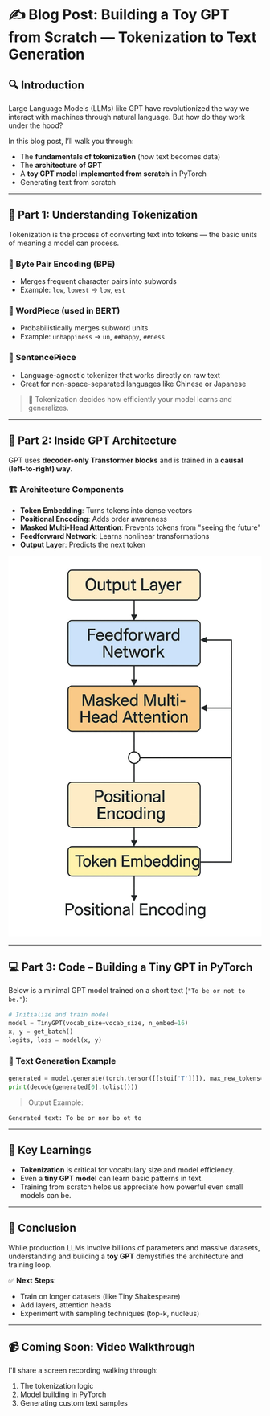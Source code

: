 
# ✍️ Blog Post: Building a Toy GPT from Scratch — Tokenization to Text Generation

## 🔍 Introduction

Large Language Models (LLMs) like GPT have revolutionized the way we interact with machines through natural language. But how do they work under the hood?

In this blog post, I’ll walk you through:
- The **fundamentals of tokenization** (how text becomes data)
- The **architecture of GPT**
- A **toy GPT model implemented from scratch** in PyTorch
- Generating text from scratch

---

## 🧩 Part 1: Understanding Tokenization

Tokenization is the process of converting text into tokens — the basic units of meaning a model can process.

### 🔹 Byte Pair Encoding (BPE)
- Merges frequent character pairs into subwords
- Example: `low`, `lowest` → `low`, `est`

### 🔹 WordPiece (used in BERT)
- Probabilistically merges subword units
- Example: `unhappiness` → `un`, `##happy`, `##ness`

### 🔹 SentencePiece
- Language-agnostic tokenizer that works directly on raw text
- Great for non-space-separated languages like Chinese or Japanese

> 📌 Tokenization decides how efficiently your model learns and generalizes.

---

## 🧠 Part 2: Inside GPT Architecture

GPT uses **decoder-only Transformer blocks** and is trained in a **causal (left-to-right) way**.

### 🏗 Architecture Components
- **Token Embedding**: Turns tokens into dense vectors
- **Positional Encoding**: Adds order awareness
- **Masked Multi-Head Attention**: Prevents tokens from "seeing the future"
- **Feedforward Network**: Learns nonlinear transformations
- **Output Layer**: Predicts the next token

![Transformer Architecture](transformer_architecture.png)

---

## 💻 Part 3: Code – Building a Tiny GPT in PyTorch

Below is a minimal GPT model trained on a short text (`"To be or not to be."`):

```python
# Initialize and train model
model = TinyGPT(vocab_size=vocab_size, n_embed=16)
x, y = get_batch()
logits, loss = model(x, y)
```

### 🔮 Text Generation Example
```python
generated = model.generate(torch.tensor([[stoi['T']]]), max_new_tokens=20)
print(decode(generated[0].tolist()))
```

> Output Example:
```
Generated text: To be or nor bo ot to
```

---

## 🧪 Key Learnings

- **Tokenization** is critical for vocabulary size and model efficiency.
- Even a **tiny GPT model** can learn basic patterns in text.
- Training from scratch helps us appreciate how powerful even small models can be.

---

## 🎯 Conclusion

While production LLMs involve billions of parameters and massive datasets, understanding and building a **toy GPT** demystifies the architecture and training loop.

✅ **Next Steps**:
- Train on longer datasets (like Tiny Shakespeare)
- Add layers, attention heads
- Experiment with sampling techniques (top-k, nucleus)

---

## 📹 Coming Soon: Video Walkthrough

I'll share a screen recording walking through:
1. The tokenization logic
2. Model building in PyTorch
3. Generating custom text samples
